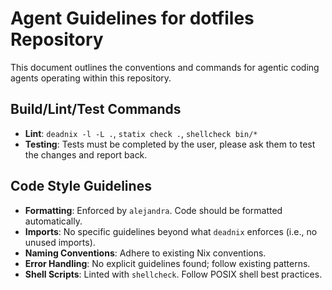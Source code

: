 # Agent Guidelines for dotfiles Repository

This document outlines the conventions and commands for agentic coding agents
operating within this repository.

## Build/Lint/Test Commands

* **Lint**: `deadnix -l -L .`, `statix check .`, `shellcheck bin/*`
* **Testing**: Tests must be completed by the user, please ask them to test
  the changes and report back.

## Code Style Guidelines

* **Formatting**: Enforced by `alejandra`. Code should be formatted
  automatically.
* **Imports**: No specific guidelines beyond what `deadnix` enforces (i.e., no
  unused imports).
* **Naming Conventions**: Adhere to existing Nix conventions.
* **Error Handling**: No explicit guidelines found; follow existing patterns.
* **Shell Scripts**: Linted with `shellcheck`. Follow POSIX shell best
  practices.
